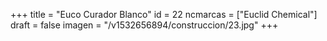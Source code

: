 +++
title = "Euco Curador Blanco"
id = 22
ncmarcas = ["Euclid Chemical"]
draft = false
imagen = "/v1532656894/construccion/23.jpg"
+++

<!--more-->